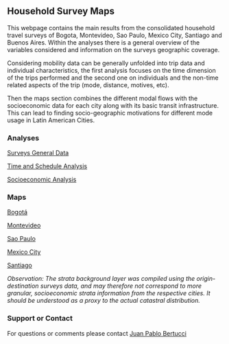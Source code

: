 ## Household Survey Maps

This webpage contains the main results from the consolidated household travel surveys of Bogota, Montevideo, Sao Paulo, Mexico City, Santiago and Buenos Aires. Within the analyses there is a general overview of the variables considered and information on the surveys geographic coverage. 

Considering mobility data can be generally unfolded into trip data and individual characteristics, the first analysis focuses on the time dimension of the trips performed and the second one on individuals and the non-time related aspects of the trip (mode, distance, motives, etc). 

Then the maps section combines the different modal flows with the socioeconomic data for each city along with its basic transit infrastructure. This can lead to finding socio-geographic motivations for different mode usage in Latin American Cities. 

### Analyses

[Surveys General Data](https://jpchomp.github.io/LAC-Household-Travel-Surveys-Report/01_descriptive.html)

[Time and Schedule Analysis](https://jpchomp.github.io/LAC-Household-Travel-Surveys-Report/02_Time_analysis.html)

[Socioeconomic Analysis](https://jpchomp.github.io/LAC-Household-Travel-Surveys-Report/04_socioeconomic_analysis.html)

### Maps

[Bogotá](https://jpchomp.github.io/LAC-Household-Travel-Surveys-Report/Bogota_flow_lines.html)

[Montevideo](https://jpchomp.github.io/LAC-Household-Travel-Surveys-Report/Montevideo_flow_lines.html)

[Sao Paulo](https://jpchomp.github.io/LAC-Household-Travel-Surveys-Report/SanPablo_flow_lines.html)

[Mexico City](https://jpchomp.github.io/LAC-Household-Travel-Surveys-Report/Mexico_flow_lines.html)

[Santiago](https://jpchomp.github.io/LAC-Household-Travel-Surveys-Report/Santiago_flow_lines.html)

*Observation: The strata background layer was compiled using the origin-destination surveys data, and may therefore not correspond to more granular, socioeconomic strata information from the respective cities. It should be understood as a proxy to the actual catastral distribution.*

### Support or Contact

For questions or comments please contact [Juan Pablo Bertucci](juanpablo222@gmail.com)

